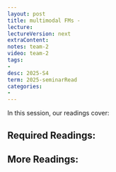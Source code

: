 ```yaml
---
layout: post
title: multimodal FMs - 
lecture: 
lectureVersion: next
extraContent: 
notes: team-2
video: team-2
tags:
- 
desc: 2025-S4
term: 2025-seminarRead
categories:
- 
---
```



In this session, our readings cover: 

## Required Readings: 


  


## More Readings: 

